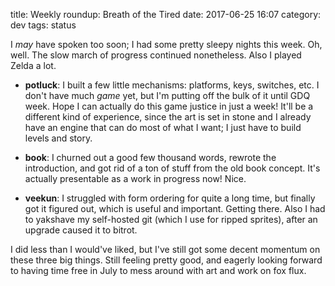 title: Weekly roundup: Breath of the Tired
date: 2017-06-25 16:07
category: dev
tags: status

I _may_ have spoken too soon; I had some pretty sleepy nights this week.  Oh, well.  The slow march of progress continued nonetheless.  Also I played Zelda a lot.

- **potluck**: I built a few little mechanisms: platforms, keys, switches, etc.  I don't have much _game_ yet, but I'm putting off the bulk of it until GDQ week.  Hope I can actually do this game justice in just a week!  It'll be a different kind of experience, since the art is set in stone and I already have an engine that can do most of what I want; I just have to build levels and story.

- **book**: I churned out a good few thousand words, rewrote the introduction, and got rid of a ton of stuff from the old book concept.  It's actually presentable as a work in progress now!  Nice.

- **veekun**: I struggled with form ordering for quite a long time, but finally got it figured out, which is useful and important.  Getting there.  Also I had to yakshave my self-hosted git (which I use for ripped sprites), after an upgrade caused it to bitrot.

I did less than I would've liked, but I've still got some decent momentum on these three big things.  Still feeling pretty good, and eagerly looking forward to having time free in July to mess around with art and work on fox flux.
